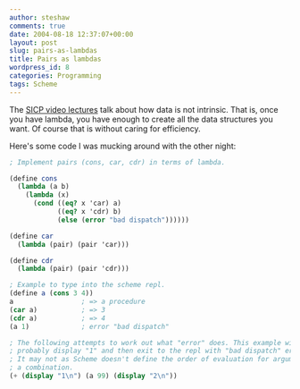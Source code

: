 ```yaml
---
author: steshaw
comments: true
date: 2004-08-18 12:37:07+00:00
layout: post
slug: pairs-as-lambdas
title: Pairs as lambdas
wordpress_id: 8
categories: Programming
tags: Scheme
---
```


The [SICP video lectures](http://swiss.csail.mit.edu/classes/6.001/abelson-sussman-lectures/) talk about how data is not intrinsic. That is, once you have lambda, you have enough to create all the data structures you want. Of course that is without caring for efficiency.

Here's some code I was mucking around with the other night:

``` scheme
; Implement pairs (cons, car, cdr) in terms of lambda.

(define cons
  (lambda (a b)
    (lambda (x)
      (cond ((eq? x 'car) a)
            ((eq? x 'cdr) b)
            (else (error "bad dispatch"))))))

(define car
  (lambda (pair) (pair 'car)))

(define cdr
  (lambda (pair) (pair 'cdr)))

; Example to type into the scheme repl.
(define a (cons 3 4))
a                 ; => a procedure
(car a)           ; => 3
(cdr a)           ; => 4
(a 1)             ; error "bad dispatch"

; The following attempts to work out what "error" does. This example will
; probably display "1" and then exit to the repl with "bad dispatch" error.
; It may not as Scheme doesn't define the order of evaluation for arguments to
; a combination.
(+ (display "1\n") (a 99) (display "2\n"))
```
